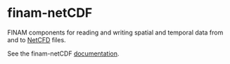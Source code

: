# finam-netCDF

FINAM components for reading and writing spatial and temporal data from and to [NetCFD](https://www.unidata.ucar.edu/software/netcdf/) files.

See the finam-netCDF [documentation](https://finam.pages.ufz.de/finam-netcdf).
